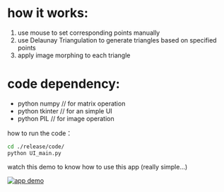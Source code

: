 # how it works:  
1. use mouse to set corresponding points manually 
1. use Delaunay Triangulation to generate triangles based on specified points 
1. apply image morphing to each triangle

# code dependency:    
* python numpy  // for matrix operation
* python tkinter  // for an simple UI
* python PIL  // for image operation

how to run the code：

````bash
cd ./release/code/
python UI_main.py
````

watch this demo to know how to use this app (really simple...)

[![app demo](http://img.youtube.com/vi/kXY5VXgk2pA/0.jpg)](http://www.youtube.com/watch?v=kXY5VXgk2pA)


